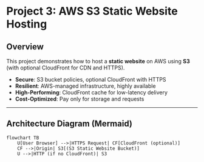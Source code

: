# Project 3: AWS S3 Static Website Hosting

## Overview
This project demonstrates how to host a **static website** on AWS using **S3** (with optional CloudFront for CDN and HTTPS).

- **Secure**: S3 bucket policies, optional CloudFront with HTTPS  
- **Resilient**: AWS-managed infrastructure, highly available  
- **High-Performing**: CloudFront cache for low-latency delivery  
- **Cost-Optimized**: Pay only for storage and requests  

---

## Architecture Diagram (Mermaid)

```mermaid
flowchart TB
    U[User Browser] -->|HTTPS Request| CF[CloudFront (optional)]
    CF -->|Origin| S3[(S3 Static Website Bucket)]
    U -->|HTTP (if no CloudFront)| S3

